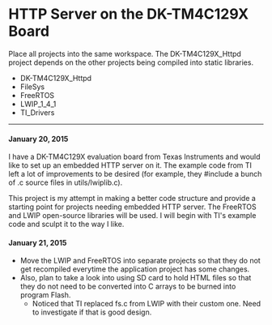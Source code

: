 <!--- Best viewed as GitHub-Flavored Markdown ( http://jbt.github.io/markdown-editor/ ) -->
<!--- Also mostly compatible with StackEdit Markdown ( https://stackedit.io/editor ) -->

# HTTP Server on the DK-TM4C129X Board

Place all projects into the same workspace.  The DK-TM4C129X_Httpd project depends on the other projects being compiled into static libraries.

* DK-TM4C129X_Httpd
* FileSys
* FreeRTOS
* LWIP_1_4_1
* TI_Drivers

--------

#### January 20, 2015
I have a DK-TM4C129X evaluation board from Texas Instruments and would like to set up an embedded HTTP server on it.  The example code from TI left a lot of improvements to be desired (for example, they #include a bunch of .c source files in utils/lwiplib.c).

This project is my attempt in making a better code structure and provide a starting point for projects needing embedded HTTP server.  The FreeRTOS and LWIP open-source libraries will be used.  I will begin with TI's example code and sculpt it to the way I like.

#### January 21, 2015
* Move the LWIP and FreeRTOS into separate projects so that they do not get recompiled everytime the application project has some changes.
* Also, plan to take a look into using SD card to hold HTML files so that they do not need to be converted into C arrays to be burned into program Flash.
  - Noticed that TI replaced fs.c from LWIP with their custom one.  Need to investigate if that is good design.